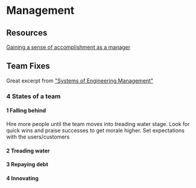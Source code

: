 # Management

## Resources

[Gaining a sense of accomplishment as a manager](https://developers.mews.com/accomplishment-as-a-manager/)

## Team Fixes

Great excerpt from ["Systems of Engineering Management"](https://www.amazon.co.uk/Elegant-Puzzle-Systems-Engineering-Management-ebook/dp/B07QYCHJ7V)

### 4 States of a team

#### 1 Falling behind

Hire more people until the team moves into treading water stage. Look for quick wins and praise successes to get morale higher.
Set expectations with the users/customers

#### 2 Treading water
#### 3 Repaying debt
#### 4 Innovating
